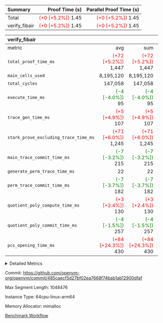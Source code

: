| Summary | Proof Time (s) | Parallel Proof Time (s) |
|:---|---:|---:|
| Total | <span style='color: red'>(+0 [+5.2%])</span> 1.45 | <span style='color: red'>(+0 [+5.2%])</span> 1.45 |
| verify_fibair | <span style='color: red'>(+0 [+5.2%])</span> 1.45 | <span style='color: red'>(+0 [+5.2%])</span> 1.45 |


| verify_fibair |||||
|:---|---:|---:|---:|---:|
|metric|avg|sum|max|min|
| `total_proof_time_ms ` | <span style='color: red'>(+72 [+5.2%])</span> 1,447 | <span style='color: red'>(+72 [+5.2%])</span> 1,447 | <span style='color: red'>(+72 [+5.2%])</span> 1,447 | <span style='color: red'>(+72 [+5.2%])</span> 1,447 |
| `main_cells_used     ` |  8,195,120 |  8,195,120 |  8,195,120 |  8,195,120 |
| `total_cycles        ` |  147,058 |  147,058 |  147,058 |  147,058 |
| `execute_time_ms     ` | <span style='color: green'>(-4 [-4.0%])</span> 95 | <span style='color: green'>(-4 [-4.0%])</span> 95 | <span style='color: green'>(-4 [-4.0%])</span> 95 | <span style='color: green'>(-4 [-4.0%])</span> 95 |
| `trace_gen_time_ms   ` | <span style='color: red'>(+5 [+4.9%])</span> 107 | <span style='color: red'>(+5 [+4.9%])</span> 107 | <span style='color: red'>(+5 [+4.9%])</span> 107 | <span style='color: red'>(+5 [+4.9%])</span> 107 |
| `stark_prove_excluding_trace_time_ms` | <span style='color: red'>(+71 [+6.0%])</span> 1,245 | <span style='color: red'>(+71 [+6.0%])</span> 1,245 | <span style='color: red'>(+71 [+6.0%])</span> 1,245 | <span style='color: red'>(+71 [+6.0%])</span> 1,245 |
| `main_trace_commit_time_ms` | <span style='color: green'>(-7 [-3.2%])</span> 215 | <span style='color: green'>(-7 [-3.2%])</span> 215 | <span style='color: green'>(-7 [-3.2%])</span> 215 | <span style='color: green'>(-7 [-3.2%])</span> 215 |
| `generate_perm_trace_time_ms` |  22 |  22 |  22 |  22 |
| `perm_trace_commit_time_ms` | <span style='color: green'>(-7 [-3.7%])</span> 182 | <span style='color: green'>(-7 [-3.7%])</span> 182 | <span style='color: green'>(-7 [-3.7%])</span> 182 | <span style='color: green'>(-7 [-3.7%])</span> 182 |
| `quotient_poly_compute_time_ms` | <span style='color: red'>(+3 [+2.4%])</span> 130 | <span style='color: red'>(+3 [+2.4%])</span> 130 | <span style='color: red'>(+3 [+2.4%])</span> 130 | <span style='color: red'>(+3 [+2.4%])</span> 130 |
| `quotient_poly_commit_time_ms` | <span style='color: green'>(-4 [-1.5%])</span> 257 | <span style='color: green'>(-4 [-1.5%])</span> 257 | <span style='color: green'>(-4 [-1.5%])</span> 257 | <span style='color: green'>(-4 [-1.5%])</span> 257 |
| `pcs_opening_time_ms ` | <span style='color: red'>(+84 [+24.3%])</span> 430 | <span style='color: red'>(+84 [+24.3%])</span> 430 | <span style='color: red'>(+84 [+24.3%])</span> 430 | <span style='color: red'>(+84 [+24.3%])</span> 430 |



<details>
<summary>Detailed Metrics</summary>

|  | verify_program_compile_ms | total_cells | stark_prove_excluding_trace_time_ms | quotient_poly_compute_time_ms | quotient_poly_commit_time_ms | perm_trace_commit_time_ms | pcs_opening_time_ms | main_trace_commit_time_ms |
| --- | --- | --- | --- | --- | --- | --- | --- |
|  | 7 | 65,536 | 63 | 3 | 14 | 0 | 32 | 13 | 

| air_name | rows | quotient_deg | main_cols | interactions | constraints | cells |
| --- | --- | --- | --- | --- | --- | --- |
| AccessAdapterAir<2> |  | 4 |  | 5 | 11 |  | 
| AccessAdapterAir<4> |  | 4 |  | 5 | 11 |  | 
| AccessAdapterAir<8> |  | 4 |  | 5 | 11 |  | 
| FibonacciAir | 32,768 | 1 | 2 |  | 5 | 65,536 | 
| FriReducedOpeningAir |  | 4 |  | 39 | 60 |  | 
| JalRangeCheckAir |  | 4 |  | 9 | 11 |  | 
| NativePoseidon2Air<BabyBearParameters>, 1> |  | 4 |  | 136 | 533 |  | 
| PhantomAir |  | 4 |  | 3 | 4 |  | 
| ProgramAir |  | 1 |  | 1 | 4 |  | 
| VariableRangeCheckerAir |  | 1 |  | 1 | 4 |  | 
| VmAirWrapper<AluNativeAdapterAir, FieldArithmeticCoreAir> |  | 4 |  | 15 | 23 |  | 
| VmAirWrapper<BranchNativeAdapterAir, BranchEqualCoreAir<1> |  | 4 |  | 11 | 22 |  | 
| VmAirWrapper<NativeAdapterAir<2, 0>, PublicValuesCoreAir> |  | 4 |  | 11 | 22 |  | 
| VmAirWrapper<NativeLoadStoreAdapterAir<1>, NativeLoadStoreCoreAir<1> |  | 4 |  | 15 | 16 |  | 
| VmAirWrapper<NativeLoadStoreAdapterAir<4>, NativeLoadStoreCoreAir<4> |  | 4 |  | 15 | 16 |  | 
| VmAirWrapper<NativeVectorizedAdapterAir<4>, FieldExtensionCoreAir> |  | 4 |  | 15 | 23 |  | 
| VmConnectorAir |  | 4 |  | 5 | 9 |  | 
| VolatileBoundaryAir |  | 4 |  | 4 | 16 |  | 

| group | trace_gen_time_ms | total_proof_time_ms | total_cycles | total_cells | stark_prove_excluding_trace_time_ms | quotient_poly_compute_time_ms | quotient_poly_commit_time_ms | perm_trace_commit_time_ms | pcs_opening_time_ms | main_trace_commit_time_ms | main_cells_used | generate_perm_trace_time_ms | execute_time_ms |
| --- | --- | --- | --- | --- | --- | --- | --- | --- | --- | --- | --- | --- | --- |
| verify_fibair | 107 | 1,447 | 147,058 | 23,947,938 | 1,245 | 130 | 257 | 182 | 430 | 215 | 8,195,120 | 22 | 95 | 

| group | air_name | rows | prep_cols | perm_cols | main_cols | cells |
| --- | --- | --- | --- | --- | --- | --- |
| verify_fibair | AccessAdapterAir<2> | 32,768 |  | 12 | 11 | 753,664 | 
| verify_fibair | AccessAdapterAir<4> | 16,384 |  | 12 | 13 | 409,600 | 
| verify_fibair | AccessAdapterAir<8> | 128 |  | 12 | 17 | 3,712 | 
| verify_fibair | FriReducedOpeningAir | 1,024 |  | 44 | 27 | 72,704 | 
| verify_fibair | JalRangeCheckAir | 16,384 |  | 16 | 12 | 458,752 | 
| verify_fibair | NativePoseidon2Air<BabyBearParameters>, 1> | 16,384 |  | 160 | 399 | 9,158,656 | 
| verify_fibair | PhantomAir | 8,192 |  | 8 | 6 | 114,688 | 
| verify_fibair | ProgramAir | 8,192 |  | 8 | 10 | 147,456 | 
| verify_fibair | VariableRangeCheckerAir | 262,144 | 2 | 8 | 1 | 2,359,296 | 
| verify_fibair | VmAirWrapper<AluNativeAdapterAir, FieldArithmeticCoreAir> | 131,072 |  | 20 | 29 | 6,422,528 | 
| verify_fibair | VmAirWrapper<BranchNativeAdapterAir, BranchEqualCoreAir<1> | 16,384 |  | 16 | 23 | 638,976 | 
| verify_fibair | VmAirWrapper<NativeLoadStoreAdapterAir<1>, NativeLoadStoreCoreAir<1> | 32,768 |  | 24 | 21 | 1,474,560 | 
| verify_fibair | VmAirWrapper<NativeLoadStoreAdapterAir<4>, NativeLoadStoreCoreAir<4> | 16,384 |  | 24 | 27 | 835,584 | 
| verify_fibair | VmAirWrapper<NativeVectorizedAdapterAir<4>, FieldExtensionCoreAir> | 8,192 |  | 20 | 38 | 475,136 | 
| verify_fibair | VmConnectorAir | 2 | 1 | 12 | 5 | 34 | 
| verify_fibair | VolatileBoundaryAir | 32,768 |  | 8 | 11 | 622,592 | 

</details>


Commit: https://github.com/openvm-org/openvm/commit/485caecf5d27bf02ea7668f74bab1ab12900dfaf

Max Segment Length: 1048476

Instance Type: 64cpu-linux-arm64

Memory Allocator: mimalloc

[Benchmark Workflow](https://github.com/openvm-org/openvm/actions/runs/13755034232)
